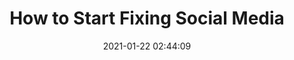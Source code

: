 ---
date: 2021-01-22 02:44:09
link:
  source: pocket
  source_url: https://getpocket.com
  text: How to Start Fixing Social Media
  url: https://onezero.medium.com/how-to-start-fixing-social-media-196297eb6b71?gi=sd
source: pocket
syndicated:
- type: pocket
  url: https://onezero.medium.com/how-to-start-fixing-social-media-196297eb6b71?gi=sd
- type: mastodon
  url: https://mastodon.technology/users/roytang/statuses/105597096733634183
- type: twitter
  url: https://twitter.com/roytang/statuses/1352448506493956098/
title: How to Start Fixing Social Media
---
